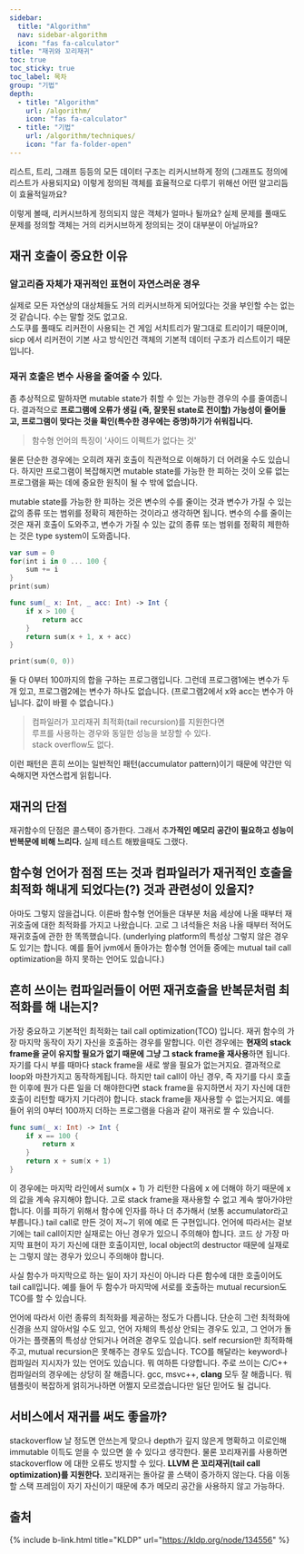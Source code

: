 ```yaml
---
sidebar:
  title: "Algorithm"
  nav: sidebar-algorithm
  icon: "fas fa-calculator"
title: "재귀와 꼬리재귀"
toc: true
toc_sticky: true
toc_label: 목차
group: "기법"
depth: 
  - title: "Algorithm"
    url: /algorithm/
    icon: "fas fa-calculator"
  - title: "기법"
    url: /algorithm/techniques/
    icon: "far fa-folder-open"
---
```

리스트, 트리, 그래프 등등의 모든 데이터 구조는 리커시브하게 정의
(그래프도 정의에 리스트가 사용되지요) 이렇게 정의된 객체를 효율적으로 다루기 위해선 어떤 알고리듬이 효율적일까요?

이렇게 볼때, 리커시브하게 정의되지 않은 객체가 얼마나 될까요?
실제 문제를 풀때도 문제를 정의할 객체는 거의 리커시브하게 정의되는 것이 대부분이 아닐까요?


## 재귀 호출이 중요한 이유

### 알고리즘 자체가 재귀적인 표현이 자연스러운 경우
실제로 모든 자연상의 대상체들도 거의 리커시브하게 되어있다는 것을 부인할 수는 없는 것 같습니다.  수는 말할 것도 없고요.  
스도쿠를 풀때도 리커전이 사용되는 건 게임 서치트리가 말그대로 트리이기 때문이며,
sicp 에서 리커전이 기본 사고 방식인건 객체의 기본적 데이터 구조가 리스트이기 때문입니다.

### 재귀 호출은 변수 사용을 줄여줄 수 있다.

좀 추상적으로 말하자면 mutable state가 취할 수 있는 가능한 경우의 수를 줄여줍니다.
결과적으로 **프로그램에 오류가 생길 (즉, 잘못된 state로 전이할) 가능성이 줄어들고, 프로그램이 맞다는 것을 확인(특수한 경우에는 증명)하기가 쉬워집니다.**
>함수형 언어의 특징이 '사이드 이펙트가 없다는 것' 

물론 단순한 경우에는 오히려 재귀 호출이 직관적으로 이해하기 더 어려울 수도 있습니다.
하지만 프로그램이 복잡해지면 mutable state를 가능한 한 피하는 것이 오류 없는 프로그램을 짜는 데에 중요한 원칙이 될 수 밖에 없습니다.

mutable state를 가능한 한 피하는 것은 변수의 수를 줄이는 것과 변수가 가질 수 있는 값의 종류 또는 범위를 정확히 제한하는 것이라고 생각하면 됩니다.
변수의 수를 줄이는 것은 재귀 호출이 도와주고, 변수가 가질 수 있는 값의 종류 또는 범위를 정확히 제한하는 것은 type system이 도와줍니다.

```swift
var sum = 0
for(int i in 0 ... 100 {
    sum += i
}
print(sum)
```

```swift
func sum(_ x: Int, _ acc: Int) -> Int {
    if x > 100 {
        return acc
    }
    return sum(x + 1, x + acc)
}

print(sum(0, 0))
```

둘 다 0부터 100까지의 합을 구하는 프로그램입니다.
그런데 프로그램1에는 변수가 두 개 있고, 프로그램2에는 변수가 하나도 없습니다. (프로그램2에서 x와 acc는 변수가 아닙니다. 값이 바뀔 수 없습니다.)

>컴파일러가 꼬리재귀 최적화(tail recursion)를 지원한다면<br/>
루프를 사용하는 경우와 동일한 성능을 보장할 수 있다.<br/>
stack overflow도 없다.


이런 패턴은 흔히 쓰이는 일반적인 패턴(accumulator pattern)이기 때문에 약간만 익숙해지면 자연스럽게 읽힙니다.

## 재귀의 단점
재귀함수의 단점은 콜스택이 증가한다. 그래서 추**가적인 메모리 공간이 필요하고 성능이 반복문에 비해 느리다.**
실제 테스트 해봤을때도 그랬다.

## 함수형 언어가 점점 뜨는 것과 컴파일러가 재귀적인 호출을 최적화 해내게 되었다는(?) 것과 관련성이 있을지?

아마도 그렇지 않을겁니다. 이른바 함수형 언어들은 대부분 처음 세상에 나올 때부터 재귀호출에 대한 최적화를 가지고 나왔습니다.
고로 그 녀석들은 처음 나올 때부터 적어도 재귀호출에 관한 한 똑똑했습니다.
(underlying platform의 특성상 그렇지 않은 경우도 있기는 합니다. 예를 들어 jvm에서 돌아가는 함수형 언어들 중에는 mutual tail call optimization을 하지 못하는 언어도 있습니다.)

## 흔히 쓰이는 컴파일러들이 어떤 재귀호출을 반복문처럼 최적화를 해 내는지?

가장 중요하고 기본적인 최적화는 tail call optimization(TCO) 입니다. 재귀 함수의 가장 마지막 동작이 자기 자신을 호출하는 경우를 말합니다.
이런 경우에는 **현재의 stack frame을 굳이 유지할 필요가 없기 때문에 그냥 그 stack frame을 재사용**하면 됩니다.
자기를 다시 부를 때마다 stack frame을 새로 쌓을 필요가 없는거지요. 결과적으로 loop와 마찬가지고 동작하게됩니다.
하지만 tail call이 아닌 경우, 즉 자기를 다시 호출한 이후에 뭔가 다른 일을 더 해야한다면 stack frame을 유지하면서 자기 자신에 대한 호출이 리턴할 때가지 기다려야 합니다.
stack frame을 재사용할 수 없는거지요. 예를 들어 위의 0부터 100까지 더하는 프로그램을 다음과 같이 재귀로 짤 수 있습니다.

```swift
func sum(_ x: Int) -> Int {
    if x == 100 {
        return x
    }
    return x + sum(x + 1)
}
```

이 경우에는 마지막 라인에서 sum(x + 1) 가 리턴한 다음에 x 에 더해야 하기 때문에 x의 값을 계속 유지해야 합니다. 고로 stack frame을 재사용할 수 없고 계속 쌓아가야만 합니다.
이를 피하기 위해서 함수에 인자를 하나 더 추가해서 (보통 accumulator라고 부릅니다.) tail call로 만든 것이 저~기 위에 예로 든 구현입니다.
언어에 따라서는 겉보기에는 tail call이지만 실재로는 아닌 경우가 있으니 주의해야 합니다.
코드 상 가장 마지막 표현이 자기 자신에 대한 호출이지만, local object의 destructor 때문에 실재로는 그렇지 않는 경우가 있으니 주의해야 합니다.

사실 함수가 마지막으로 하는 일이 자기 자신이 아니라 다른 함수에 대한 호출이어도 tail call입니다.
예를 들어 두 함수가 마지막에 서로를 호출하는 mutual recursion도 TCO를 할 수 있습니다.

언어에 따라서 이런 종류의 최적화를 제공하는 정도가 다릅니다.
단순히 그런 최적화에 신경을 쓰지 않아서일 수도 있고, 언어 자체의 특성상 안되는 경우도 있고, 그 언어가 돌아가는 플랫폼의 특성상 안되거나 어려운 경우도 있습니다.
self recursion만 최적화해주고, mutual recursion은 못해주는 경우도 있습니다.
TCO를 해달라는 keyword나 컴파일러 지시자가 있는 언어도 있습니다. 뭐 여하튼 다양합니다.
주로 쓰이는 C/C++ 컴파일러의 경우에는 상당히 잘 해줍니다.
gcc, msvc++, **clang** 모두 잘 해줍니다. 뭐 템플릿이 복잡하게 얽히거나하면 어쩔지 모르겠습니다만 일단 믿어도 될 겁니다.

## 서비스에서 재귀를 써도 좋을까?
stackoverflow 날 정도면 안쓰는게 맞으나 depth가 깊지 않은게 명확하고 이로인해 immutable 이득도 얻을 수 있으면 쓸 수 있다고 생각한다. 물론 꼬리재귀를 사용하면 stackoverflow 에 대한 오류도 방지할 수 있다.
**LLVM 은 꼬리재귀(tail call optimization)를 지원한다.**
꼬리재귀는 돌아갈 콜 스택이 증가하지 않는다. 다음 이동할 스택 프레임이 자기 자신이기 때문에 추가 메모리 공간을 사용하지 않고 가능하다.

## 출처
{% include b-link.html title="KLDP" url="https://kldp.org/node/134556" %}
